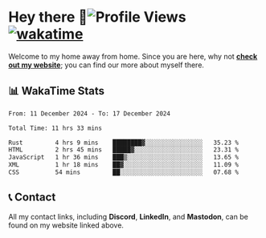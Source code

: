 # Hey there :wave:![Profile Views](https://komarev.com/ghpvc/?username=skifli) [![wakatime](https://wakatime.com/badge/user/b4317b02-0c6d-457b-82a4-a448b8a8d1df.svg)](https://wakatime.com/@b4317b02-0c6d-457b-82a4-a448b8a8d1df)

Welcome to my home away from home. Since you are here, why not [**check out my website**](https://skifli.github.io); you can find our more about myself there.

## 📊 WakaTime Stats

<!--START_SECTION:waka-->

```txt
From: 11 December 2024 - To: 17 December 2024

Total Time: 11 hrs 33 mins

Rust         4 hrs 9 mins    ████████▓░░░░░░░░░░░░░░░░   35.23 %
HTML         2 hrs 45 mins   █████▓░░░░░░░░░░░░░░░░░░░   23.31 %
JavaScript   1 hr 36 mins    ███▒░░░░░░░░░░░░░░░░░░░░░   13.65 %
XML          1 hr 18 mins    ██▓░░░░░░░░░░░░░░░░░░░░░░   11.09 %
CSS          54 mins         ██░░░░░░░░░░░░░░░░░░░░░░░   07.68 %
```

<!--END_SECTION:waka-->

## 📞 Contact

All my contact links, including **Discord**, **LinkedIn**, and **Mastodon**, can be found on my website linked above.
